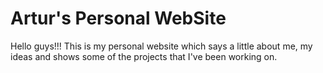 Artur's Personal WebSite
========================


Hello guys!!! This is my personal website which says a little about me, my
ideas and shows some of the projects that I've been working on.
